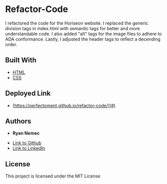 # Refactor-Code

I refactored the code for the Horiseon website. I replaced the generic division tags in index.html with semantic tags for better and more understandable code. I also added "alt" tags for the image files to adhere to ADA conformance. Lastly, I adjusted the header tags to reflect a decending order.

## Built With

* [HTML](https://developer.mozilla.org/en-US/docs/Web/HTML)
* [CSS](https://developer.mozilla.org/en-US/docs/Web/CSS)
## Deployed Link

* [https://perfectoment.github.io/refactor-code/](#)


## Authors

* **Ryan Nemec** 

- [Link to Github](https://github.com/perfectoment)
- [Link to LinkedIn](https://https://www.linkedin.com/in/ryan-nemec-5a6b3a66/)


## License

This project is licensed under the MIT License 
